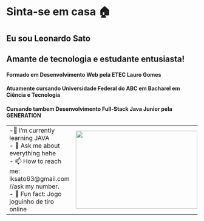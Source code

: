 <h1>Sinta-se em casa 🏠</h1>
<h2>Eu sou Leonardo Sato</H2>
<h2>Amante de tecnologia e estudante entusiasta!</h2>
<h4>Formado em Desenvolvimento Web pela ETEC Lauro Gomes</h4>
<h4>Atuamente cursando Universidade Federal do ABC em Bacharel em Ciência e Tecnologia</h4>
<h4>Cursando tambem Desenvolvimento Full-Stack Java Junior pela GENERATION</h4>
<table >
<tbody>
<tr>
<td>-🌱 I’m currently learning JAVA
<br>- 💬 Ask me about everything hehe
<br>- 📫 How to reach me: lksato63@gmail.com //ask my number.
<br>- 🔫 Fun fact: Jogo joguinho de tiro online </td>
<td><img src="https://upload.wikimedia.org/wikipedia/commons/9/94/Notebook-871056.svg" width="320" height="205"/>
</td>
</tr>
</tbody>
</table>
